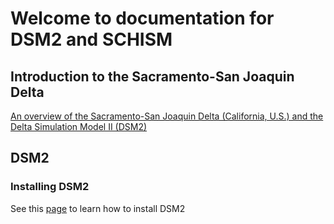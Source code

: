 # Welcome to documentation for DSM2 and SCHISM
## Introduction to the Sacramento-San Joaquin Delta
[An overview of the Sacramento-San Joaquin Delta (California, U.S.) and the Delta Simulation Model II (DSM2)](https://youtu.be/NyQIJQa6Qy4)

## DSM2
### Installing DSM2
See this [page](dsm2/installing.md) to learn how to install DSM2
